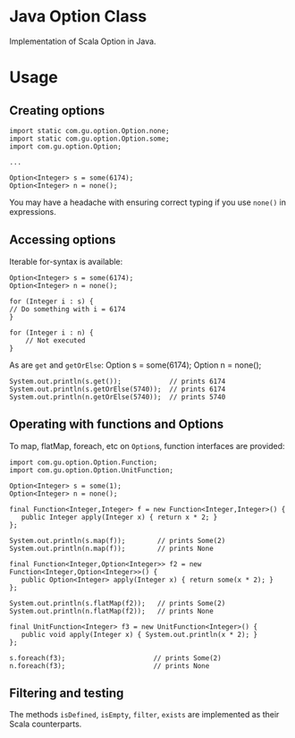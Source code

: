 Java Option Class
=================
Implementation of Scala Option in Java.

Usage
=====

Creating options
----------------

    import static com.gu.option.Option.none;
    import static com.gu.option.Option.some;
    import com.gu.option.Option;
    
    ...

    Option<Integer> s = some(6174);
    Option<Integer> n = none();

You may have a headache with ensuring correct typing if you use `none()` in expressions.


Accessing options
-----------------
Iterable for-syntax is available:

    Option<Integer> s = some(6174);
    Option<Integer> n = none();

    for (Integer i : s) {
	// Do something with i = 6174
    }

    for (Integer i : n) {
        // Not executed
    }

As are `get` and `getOrElse`:
    Option<Integer> s = some(6174);
    Option<Integer> n = none();

    System.out.println(s.get());            // prints 6174
    System.out.println(s.getOrElse(5740));  // prints 6174
    System.out.println(n.getOrElse(5740));  // prints 5740


Operating with functions and Options
------------------------------------
To map, flatMap, foreach, etc on `Option`s, function interfaces are provided:

    import com.gu.option.Option.Function;
    import com.gu.option.Option.UnitFunction;

    Option<Integer> s = some(1);
    Option<Integer> n = none();

    final Function<Integer,Integer> f = new Function<Integer,Integer>() {
       public Integer apply(Integer x) { return x * 2; }
    };

    System.out.println(s.map(f));        // prints Some(2)
    System.out.println(n.map(f));        // prints None

    final Function<Integer,Option<Integer>> f2 = new Function<Integer,Option<Integer>>() {
       public Option<Integer> apply(Integer x) { return some(x * 2); }
    };

    System.out.println(s.flatMap(f2));   // prints Some(2)
    System.out.println(n.flatMap(f2));   // prints None

    final UnitFunction<Integer> f3 = new UnitFunction<Integer>() {
       public void apply(Integer x) { System.out.println(x * 2); }
    };

    s.foreach(f3);                      // prints Some(2)
    n.foreach(f3);                      // prints None


Filtering and testing
---------------------
The methods `isDefined`, `isEmpty`, `filter`, `exists` are implemented as their Scala counterparts.








